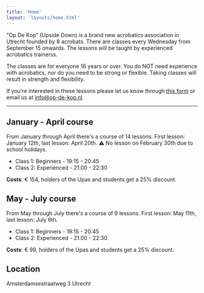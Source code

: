 ```yaml
---
title: 'Home'
layout: 'layouts/home.html'
---
```


"Op De Kop" (Upside Down) is a brand new acrobatics association in Utrecht
founded by 8 acrobats. There are classes every Wednesday from September 15
onwards. The lessons will be taught by experienced acrobatics trainerss.

The classes are for everyone 16 years or over. You do NOT need experience with
acrobatics, nor do you need to be strong or flexible. Taking classes will result
in strength and flexibility.

If you're interested in these lessons please let us know through [this
form](https://forms.gle/N7qFKKCv9d9PnFgh7) or email us at info@op-de-kop.nl.

---

## January - April course

From January through April there's a course of 14 lessons. First lesson: January
12th, last lesson: April 20th. ⚠️ No lesson on February 30th due to school
holidays.

- Class 1: Beginners - 19:15 - 20:45
- Class 2: Experienced - 21.00 - 22:30

**Costs**: € 154, holders of the Upas and students get a 25% discount.

## May - July course

From May through July there's a course of 9 lessons. First lesson: May 11th,
last lesson: July 6th.

- Class 1: Beginners - 19:15 - 20:45
- Class 2: Experienced - 21.00 - 22:30

**Costs**: € 99, holders of the Upas and students get a 25% discount.

## Location

Amsterdamsestraatweg 3 Utrecht
